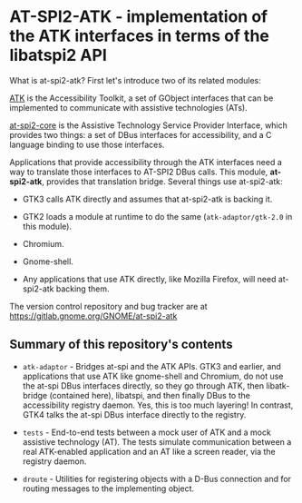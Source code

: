 # AT-SPI2-ATK - implementation of the ATK interfaces in terms of the libatspi2 API

What is at-spi2-atk?  First let's introduce two of its related modules:

[ATK] is the Accessibility Toolkit, a set of GObject interfaces that can
be implemented to communicate with assistive technologies (ATs).

[at-spi2-core] is the Assistive Technology Service Provider Interface, which
provides two things: a set of DBus interfaces for accessibility, and a
C language binding to use those interfaces.

Applications that provide accessibility through the ATK interfaces
need a way to translate those interfaces to AT-SPI2 DBus calls.  This
module, **at-spi2-atk**, provides that translation bridge.  Several
things use at-spi2-atk:

* GTK3 calls ATK directly and assumes that at-spi2-atk is backing it.

* GTK2 loads a module at runtime to do the same (`atk-adaptor/gtk-2.0` in this module).

* Chromium.

* Gnome-shell.

* Any applications that use ATK directly, like Mozilla Firefox, will
  need at-spi2-atk backing them.
  
The version control repository and bug tracker are at https://gitlab.gnome.org/GNOME/at-spi2-atk

## Summary of this repository's contents

* `atk-adaptor` - Bridges at-spi and the ATK APIs.  GTK3 and earlier,
and applications that use ATK like gnome-shell and Chromium, do not
use the at-spi DBus interfaces directly, so they go through ATK, then
libatk-bridge (contained here), libatspi, and then finally DBus to the
accessibility registry daemon.  Yes, this is too much layering!  In contrast,
GTK4 talks the at-spi DBus interface directly to the registry.

* `tests` - End-to-end tests between a mock user of ATK and a mock
assistive technology (AT).  The tests simulate communication between a
real ATK-enabled application and an AT like a screen reader, via the
registry daemon.


* `droute` - Utilities for registering objects with a D-Bus connection
and for routing messages to the implementing object.


[ATK]: https://gitlab.gnome.org/GNOME/atk/
[at-spi2-core]: https://gitlab.gnome.org/GNOME/at-spi2-core/

